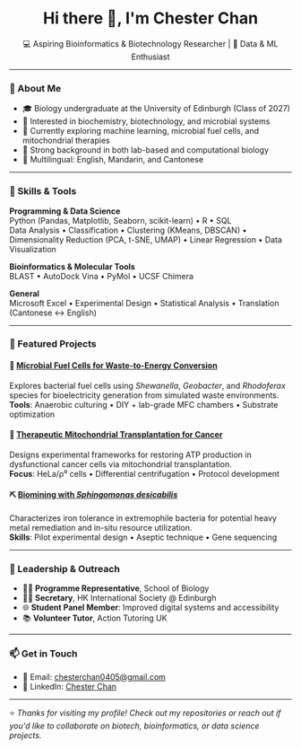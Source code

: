 <h1 align="center">Hi there 👋, I'm Chester Chan</h1>
<p align="center">
  💻 Aspiring Bioinformatics & Biotechnology Researcher | 🧬 Data & ML Enthusiast  
</p>

---

### 🧠 About Me

- 🎓 Biology undergraduate at the University of Edinburgh (Class of 2027)
- 🔬 Interested in biochemistry, biotechnology, and microbial systems
- 🌱 Currently exploring machine learning, microbial fuel cells, and mitochondrial therapies
- 🧪 Strong background in both lab-based and computational biology
- 💬 Multilingual: English, Mandarin, and Cantonese

---

### 🔧 Skills & Tools

**Programming & Data Science**  
Python (Pandas, Matplotlib, Seaborn, scikit-learn) • R • SQL  
Data Analysis • Classification • Clustering (KMeans, DBSCAN) • Dimensionality Reduction (PCA, t-SNE, UMAP) • Linear Regression • Data Visualization

**Bioinformatics & Molecular Tools**  
BLAST • AutoDock Vina • PyMol • UCSF Chimera

**General**  
Microsoft Excel • Experimental Design • Statistical Analysis • Translation (Cantonese ↔ English)

---

### 📂 Featured Projects

#### 🔋 [Microbial Fuel Cells for Waste-to-Energy Conversion](https://github.com/yourusername/microbial-fuel-cell)
Explores bacterial fuel cells using *Shewanella*, *Geobacter*, and *Rhodoferax* species for bioelectricity generation from simulated waste environments.  
**Tools**: Anaerobic culturing • DIY + lab-grade MFC chambers • Substrate optimization

#### 🧬 [Therapeutic Mitochondrial Transplantation for Cancer](https://github.com/yourusername/mito-therapy)
Designs experimental frameworks for restoring ATP production in dysfunctional cancer cells via mitochondrial transplantation.  
**Focus**: HeLa/ρ⁰ cells • Differential centrifugation • Protocol development

#### ⛏️ [Biomining with *Sphingomonas desicabilis*](https://github.com/yourusername/sphingomonas-biomining)
Characterizes iron tolerance in extremophile bacteria for potential heavy metal remediation and in-situ resource utilization.  
**Skills**: Pilot experimental design • Aseptic technique • Gene sequencing

---

### 📢 Leadership & Outreach

- 🧑‍🎓 **Programme Representative**, School of Biology  
- 🧑‍💼 **Secretary**, HK International Society @ Edinburgh  
- 🌐 **Student Panel Member**: Improved digital systems and accessibility  
- 📚 **Volunteer Tutor**, Action Tutoring UK

---

### 📫 Get in Touch

- 📧 Email: [chesterchan0405@gmail.com](mailto:chesterchan0405@gmail.com)  
- 💼 LinkedIn: [Chester Chan](https://www.linkedin.com/in/chester-chan-8b738a29a/)  

---

⭐ *Thanks for visiting my profile! Check out my repositories or reach out if you'd like to collaborate on biotech, bioinformatics, or data science projects.*
